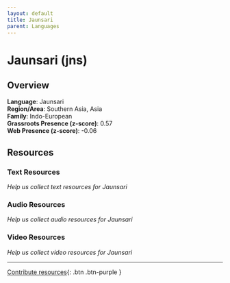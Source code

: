 ```yaml
---
layout: default
title: Jaunsari
parent: Languages
---
```


# Jaunsari (jns)

## Overview

**Language**: Jaunsari  
**Region/Area**: Southern Asia, Asia  
**Family**: Indo-European  
**Grassroots Presence (z-score)**: 0.57  
**Web Presence (z-score)**: -0.06  

## Resources

### Text Resources
*Help us collect text resources for Jaunsari*

### Audio Resources
*Help us collect audio resources for Jaunsari*

### Video Resources
*Help us collect video resources for Jaunsari*

---

[Contribute resources](https://forms.office.com/e/1SfLJx3u1r){: .btn .btn-purple }
